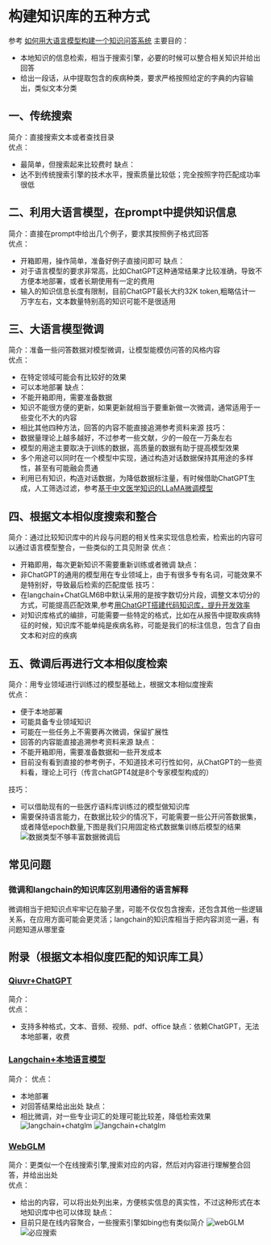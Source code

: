 # 构建知识库的五种方式
参考 [如何用大语言模型构建一个知识问答系统](https://mp.weixin.qq.com/s?__biz=MjM5ODYwMjI2MA==&mid=2649779506&idx=1&sn=d6406a827808b2887b959bb6b2b05976&chksm=beccfe4989bb775fea0aaa0d538787f3e7c06307eee75353287467da9234444b44b11099dec9&mpshare=1&scene=23&srcid=0629HJnQWf1pg0SrG2pFgwTs&sharer_sharetime)
主要目的：      
- 本地知识的信息检索，相当于搜索引擎，必要的时候可以整合相关知识并给出回答
- 给出一段话，从中提取包含的疾病种类，要求严格按照给定的字典的内容输出，类似文本分类

## 一、传统搜索
简介：直接搜索文本或者查找目录      
优点：      
- 最简单，但搜索起来比较费时
缺点：      
- 达不到传统搜索引擎的技术水平，搜索质量比较低；完全按照字符匹配成功率很低

## 二、利用大语言模型，在prompt中提供知识信息
简介：直接在prompt中给出几个例子，要求其按照例子格式回答      
优点：      
- 开箱即用，操作简单，准备好例子直接问即可
缺点：      
- 对于语言模型的要求非常高，比如ChatGPT这种通常结果才比较准确，导致不方便本地部署，或者长期使用有一定的费用
- 输入的知识信息长度有限制，目前ChatGPT最长大约32K token,粗略估计一万字左右，文本数量特别高的知识可能不是很适用

## 三、大语言模型微调
简介：准备一些问答数据对模型微调，让模型能模仿问答的风格内容      
优点：      
- 在特定领域可能会有比较好的效果
- 可以本地部署
缺点：      
- 不能开箱即用，需要准备数据
- 知识不能很方便的更新，如果更新就相当于要重新做一次微调，通常适用于一些变化不大的内容
- 相比其他四种方法，回答的内容不能直接追溯参考资料来源
技巧：      
- 数据量理论上越多越好，不过参考一些文献，少的一般在一万条左右
- 模型的用途主要取决于训练的数据，高质量的数据有助于提高模型效果
- 多个用途可以同时在一个模型中实现，通过构造对话数据保持其用途的多样性，甚至有可能融会贯通
- 利用已有知识，构造对话数据，为降低数据标注量，有时候借助ChatGPT生成，人工筛选过滤，参考[基于中文医学知识的LLaMA微调模型](https://github.com/SCIR-HI/Huatuo-Llama-Med-Chinese)

## 四、根据文本相似度搜索和整合
简介：通过比较知识库中的片段与问题的相关性来实现信息检索，检索出的内容可以通过语言模型整合，一些类似的工具见附录
优点：      
- 开箱即用，每次更新知识不需要重新训练或者微调
缺点：      
- 非ChatGPT的通用的模型用在专业领域上，由于有很多专有名词，可能效果不是特别好，导致最后检索的匹配度低
技巧：      
- 在langchain+ChatGLM6B中默认采用的是按字数切分片段，调整文本切分的方式，可能提高匹配效果,参考[用ChatGPT搭建代码知识库，提升开发效率](https://mp.weixin.qq.com/s?__biz=MjM5ODYwMjI2MA==&mid=2649779584&idx=1&sn=2d45a03e065d0dff940b068684bf50ce&chksm=beccfefb89bb77ed07ebf41e494a0c2e3c6919cf04ed9ec2e24240f9d7d034de9827b7ec4f49&mpshare=1&scene=23&srcid=0703XbOnk2pbzi6qTrSLPHD7&sharer_sharetime=1688396036927&sharer_shareid=8aa14976e4b0d2ff22d3b315f6bcd3e5#rd)
- 对知识库格式的编排，可能需要一些特定的格式，比如在从报告中提取疾病特征的时候，知识库不能单纯是疾病名称，可能是我们的标注信息，包含了自由文本和对应的疾病

## 五、微调后再进行文本相似度检索
简介：用专业领域进行训练过的模型基础上，根据文本相似度搜索      
优点：      
- 便于本地部署
- 可能具备专业领域知识
- 可能在一些任务上不需要再次微调，保留扩展性
- 回答的内容能直接追溯参考资料来源
缺点：      
- 不能开箱即用，需要准备数据和一些开发成本
- 目前没有看到直接的参考例子，不知道技术可行性如何，从ChatGPT的一些资料看，理论上可行（传言chatGPT4就是8个专家模型构成的）

技巧：
- 可以借助现有的一些医疗语料库训练过的模型做知识库
- 需要保持语言能力，在数据比较少的情况下，可能需要一些公开问答数据集，或者降低epoch数量,下图是我们只用固定格式数据集训练后模型的结果
![数据类型不够丰富数据微调后](images/微调后.png)



## 常见问题
### 微调和langchain的知识库区别用通俗的语言解释
微调相当于把知识点牢牢记在脑子里，可能不仅仅包含搜索，还包含其他一些逻辑关系，在应用方面可能会更灵活；langchain的知识库相当于把内容浏览一遍，有问题知道从哪里查


## 附录（根据文本相似度匹配的知识库工具）
### [Qiuvr+ChatGPT](https://github.com/StanGirard/quivr)
简介：      
优点：      
- 支持多种格式，文本、音频、视频、pdf、office
缺点：依赖ChatGPT，无法本地部署，收费
### [Langchain+本地语言模型](https://github.com/imClumsyPanda/langchain-ChatGLM)
简介：
优点：
- 本地部署
- 对回答结果给出出处
缺点：
- 相比微调，对一些专业词汇的处理可能比较差，降低检索效果   
![langchain+chatglm](images/webui_0521_0.png)
![langchain+chatglm](images/webui_0510_1.png)


### [WebGLM](https://github.com/THUDM/WebGLM)
简介：更类似一个在线搜索引擎,搜索对应的内容，然后对内容进行理解整合回答，并给出出处      
优点：      
- 给出的内容，可以将出处列出来，方便核实信息的真实性，不过这种形式在本地知识库中也可以体现
缺点：
- 目前只是在线内容聚合，一些搜索引擎如bing也有类似简介
![webGLM](./images/webGLM.png)
![必应搜索](./images/内容聚合.png)